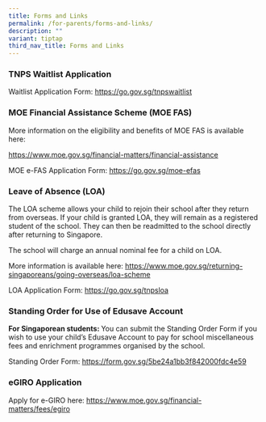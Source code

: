 ```yaml
---
title: Forms and Links
permalink: /for-parents/forms-and-links/
description: ""
variant: tiptap
third_nav_title: Forms and Links
---
```

<h3><strong>TNPS Waitlist Application</strong></h3>
<p>Waitlist Application Form: <a href="https://go.gov.sg/tnpswaitlist" rel="noopener noreferrer nofollow" target="_blank">https://go.gov.sg/tnpswaitlist</a>
</p>
<p></p>
<h3><strong>MOE Financial Assistance Scheme (MOE FAS)</strong></h3>
<p>More information on the eligibility and benefits of MOE FAS is available
here:</p>
<p><a href="https://www.moe.gov.sg/financial-matters/financial-assistance" rel="noopener noreferrer nofollow" target="_blank">https://www.moe.gov.sg/financial-matters/financial-assistance</a>
</p>
<p>MOE e-FAS Application Form: <a href="https://go.gov.sg/moe-efas" rel="noopener noreferrer nofollow" target="_blank">https://go.gov.sg/moe-efas</a>
</p>
<p></p>
<h3><strong>Leave of Absence (LOA)</strong></h3>
<p>The LOA scheme allows your child to rejoin their school after they return
from overseas. If your child is granted LOA, they will remain as a registered
student of the school. They can then be readmitted to the school directly
after returning to Singapore.</p>
<p>The school will charge an annual nominal fee for a child on LOA.</p>
<p>More information is available here: <a href="https://www.moe.gov.sg/returning-singaporeans/going-overseas/loa-scheme" rel="noopener noreferrer nofollow" target="_blank">https://www.moe.gov.sg/returning-singaporeans/going-overseas/loa-scheme</a>
</p>
<p>LOA Application Form: <a href="https://go.gov.sg/tnpsloa" rel="noopener noreferrer nofollow" target="_blank">https://go.gov.sg/tnpsloa</a>
</p>
<p></p>
<h3><strong>Standing Order for Use of Edusave Account</strong></h3>
<p><strong>For Singaporean students: </strong>You can submit the Standing
Order Form if you wish to use your child’s Edusave Account to pay for school
miscellaneous fees and enrichment programmes organised by the school.</p>
<p>Standing Order Form: <a href="https://form.gov.sg/5be24a1bb3f842000fdc4e59" rel="noopener noreferrer nofollow" target="_blank">https://form.gov.sg/5be24a1bb3f842000fdc4e59</a> 
</p>
<p></p>
<h3><strong>eGIRO Application</strong></h3>
<p>Apply for e-GIRO here: <a href="https://www.moe.gov.sg/financial-matters/fees/egiro" rel="noopener noreferrer nofollow" target="_blank">https://www.moe.gov.sg/financial-matters/fees/egiro</a>
</p>
<p></p>